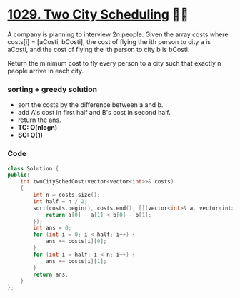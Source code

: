 # [1029. Two City Scheduling](https://leetcode.com/problems/two-city-scheduling/) 🌟🌟

A company is planning to interview 2n people. Given the array costs where costs[i] = [aCosti, bCosti], the cost of flying the ith person to city a is aCosti, and the cost of flying the ith person to city b is bCosti.

Return the minimum cost to fly every person to a city such that exactly n people arrive in each city.

### sorting + greedy solution

-   sort the costs by the difference between a and b.
-   add A's cost in first half and B's cost in second half.
-   return the ans.
-   **TC: O(nlogn)**
-   **SC: O(1)**

### Code

```cpp
class Solution {
public:
    int twoCitySchedCost(vector<vector<int>>& costs)
    {
        int n = costs.size();
        int half = n / 2;
        sort(costs.begin(), costs.end(), [](vector<int>& a, vector<int>& b) {
            return a[0] - a[1] < b[0] - b[1];
        });
        int ans = 0;
        for (int i = 0; i < half; i++) {
            ans += costs[i][0];
        }
        for (int i = half; i < n; i++) {
            ans += costs[i][1];
        }
        return ans;
    }
};
```
